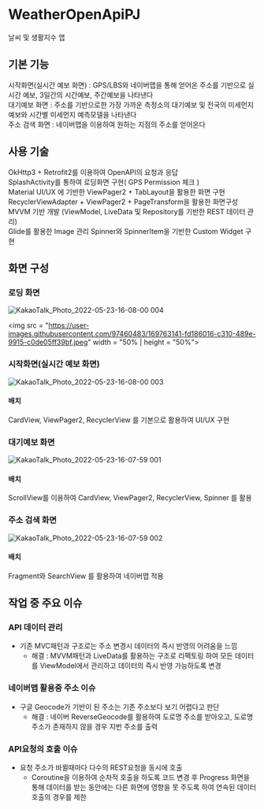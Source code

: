 # WeatherOpenApiPJ
날씨 및 생활지수 앱

## **기본 기능**
시작화면(실시간 예보 화면) : GPS/LBS와 네이버맵을 통해 얻어온 주소를 기반으로 실시간 예보, 3일간의 시간예보, 주간예보을 나타낸다   
대기예보 화면 : 주소를 기반으로한 가장 가까운 측정소의 대기예보 및 전국의 미세먼지 예보와 시간별 미세먼지 예측모델을 나타낸다   
주소 검색 화면 : 네이버맵을 이용하여 원하는 지점의 주소를 얻어온다   

## **사용 기술**
OkHttp3 + Retrofit2를 이용하여 OpenAPI의 요청과 응답   
SplashActivity를 통하여 로딩화면 구현( GPS Permission 체크 )   
Material UI/UX 에 기반한 ViewPager2 + TabLayout을 활용한 화면 구현   
RecyclerViewAdapter + ViewPager2 + PageTransform을 활용한 화면구성   
MVVM 기반 개발 (ViewModel, LiveData 및 Repository를 기반한 REST 데이터 관리)   
Glide를 활용한 Image 관리
Spinner와 SpinnerItem을 기반한 Custom Widget 구현

## **화면 구성**
### **로딩 화면**

![KakaoTalk_Photo_2022-05-23-16-08-00 004](https://user-images.githubusercontent.com/97460483/169763141-fd186016-c310-489e-9915-c0de05ff39bf.jpeg)

<img src = "https://user-images.githubusercontent.com/97460483/169763141-fd186016-c310-489e-9915-c0de05ff39bf.jpeg" width = "50% | height = "50%">

### **시작화면**(실시간 예보 화면)

![KakaoTalk_Photo_2022-05-23-16-08-00 003](https://user-images.githubusercontent.com/97460483/169763134-07f5e69c-ccf5-4657-a4e0-5dc708453fb9.jpeg)
                                                                                                                                               
#### 배치
CardView, ViewPager2, RecyclerView 를 기본으로 활용하여 UI/UX 구현

### **대기예보 화면**

![KakaoTalk_Photo_2022-05-23-16-07-59 001](https://user-images.githubusercontent.com/97460483/169763095-4fe9f79b-d802-4a4c-b28b-4f1309d525fc.jpeg)

#### 배치
ScrollView를 이용하여 CardView, ViewPager2, RecyclerView, Spinner 를 활용

### **주소 검색 화면**

![KakaoTalk_Photo_2022-05-23-16-07-59 002](https://user-images.githubusercontent.com/97460483/169763121-12bc8eec-bb82-4b78-acc9-348e5cf1a183.jpeg)

#### 배치
Fragment와 SearchView 를 활용하여 네이버맵 적용

## **작업 중 주요 이슈**

### API 데이터 관리
+ 기존 MVC패턴과 구조로는 주소 변경시 데이터의 즉시 반영의 어려움을 느낌
    + 해결 : MVVM패턴과 LiveData를 활용하는 구조로 리팩토링 하여 모든 데이터를 ViewModel에서 관리하고 데이터의 즉시 반영 가능하도록 변경

### 네이버맵 활용중 주소 이슈
+ 구글 Geocode가 기반이 된 주소는 기존 주소보다 보기 어렵다고 판단
    + 해결 : 네이버 ReverseGeocode를 활용하여 도로명 주소를 받아오고, 도로명 주소가 존재하지 않을 경우 지번 주소를 출력
  
### API요청의 호출 이슈
+ 요청 주소가 바뀔때마다 다수의 REST요청을 동시에 호출
    + Coroutine을 이용하여 순차적 호출을 하도록 코드 변경 후 Progress 화면을 통해 데이터를 받는 동안에는 다른 화면에 영향을 못 주도록 하여 연속된 데이터 호출의 경우를 제한
